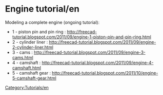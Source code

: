# Engine tutorial/en

Modeling a complete engine (ongoing tutorial):

-   1 - piston pin and pin ring : <http://freecad-tutorial.blogspot.com/2011/09/engine-1-piston-pin-and-pin-ring.html>
-   2 - cylinder liner : <http://freecad-tutorial.blogspot.com/2011/09/engine-2-cylinder-liner.html>
-   3 - cams : <http://freecad-tutorial.blogspot.com/2011/09/engine-3-cams.html>
-   4 - camshaft : <http://freecad-tutorial.blogspot.com/2011/09/engine-4-camshaft.html>
-   5 - camshaft gear : <http://freecad-tutorial.blogspot.com/2011/10/engine-5-camshaft-gear.html>






[Category:Tutorials/en](Category:Tutorials/en.md)

